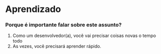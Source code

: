 # Aprendizado


### Porque é importante falar sobre este assunto?

1. Como um desenvolvedor(a), você vai precisar coisas novas o tempo todo
2. As vezes, você precisará aprender rápido.